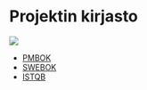 # Projektin kirjasto

![](https://openclipart.org/image/300px/svg_to_png/268463/Library-no-text.png)

* [PMBOK](https://www.pmi.org/pmbok-guide-standards)
* [SWEBOK](https://www.computer.org/web/swebok/v3)
* [ISTQB](https://www.istqb.org/)